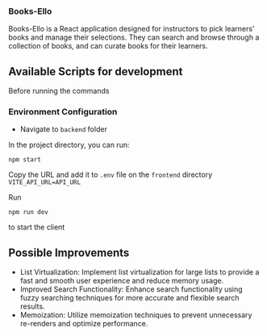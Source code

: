 ### Books-Ello
Books-Ello is a React application designed for instructors to pick learners' books and manage their selections. They can search and browse through a collection of books, and can curate books for their learners.

## Available Scripts for development
Before running the commands
### Environment Configuration
- Navigate to `backend` folder

In the project directory, you can run:
```
npm start
```
Copy the URL and add it to `.env` file on the `frontend` directory `VITE_API_URL=API_URL`

Run 
```
npm run dev
```
to start the client



## Possible Improvements
- List Virtualization: Implement list virtualization for large lists to provide a fast and smooth user experience and reduce memory usage.
- Improved Search Functionality: Enhance search functionality using fuzzy searching techniques for more accurate and flexible search results.
- Memoization: Utilize memoization techniques to prevent unnecessary re-renders and optimize performance.

